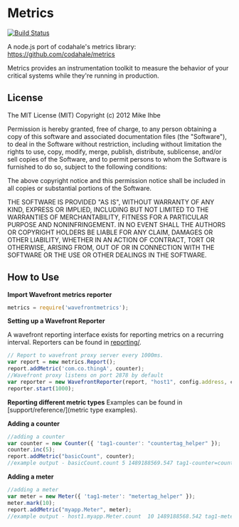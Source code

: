 Metrics
=======

[![Build Status](https://travis-ci.org/mikejihbe/metrics.svg?branch=master)](https://travis-ci.org/mikejihbe/metrics)

A node.js port of codahale's metrics library: https://github.com/codahale/metrics

Metrics provides an instrumentation toolkit to measure the behavior of your critical systems while they're running in production.

License
---------
The MIT License (MIT)
Copyright (c) 2012 Mike Ihbe

Permission is hereby granted, free of charge, to any person obtaining a copy of this software and associated documentation files (the "Software"), to deal in the Software without restriction, including without limitation the rights to use, copy, modify, merge, publish, distribute, sublicense, and/or sell copies of the Software, and to permit persons to whom the Software is furnished to do so, subject to the following conditions:

The above copyright notice and this permission notice shall be included in all copies or substantial portions of the Software.

THE SOFTWARE IS PROVIDED "AS IS", WITHOUT WARRANTY OF ANY KIND, EXPRESS OR IMPLIED, INCLUDING BUT NOT LIMITED TO THE WARRANTIES OF MERCHANTABILITY, FITNESS FOR A PARTICULAR PURPOSE AND NONINFRINGEMENT. IN NO EVENT SHALL THE AUTHORS OR COPYRIGHT HOLDERS BE LIABLE FOR ANY CLAIM, DAMAGES OR OTHER LIABILITY, WHETHER IN AN ACTION OF CONTRACT, TORT OR OTHERWISE, ARISING FROM, OUT OF OR IN CONNECTION WITH THE SOFTWARE OR THE USE OR OTHER DEALINGS IN THE SOFTWARE.


How to Use
----------

**Import Wavefront metrics reporter**

```javascript
metrics = require('wavefrontmetrics');
```

**Setting up a Wavefront Reporter**

A wavefront reporting interface exists for reporting metrics on a recurring interval.  Reporters can be found in [reporting/](reporting).

```javascript
// Report to wavefront proxy server every 1000ms.
var report = new metrics.Report();
report.addMetric('com.co.thingA', counter);
//Wavefront proxy listens on port 2878 by default
var reporter = new WavefrontReporter(report, "host1", config.address, config.port,{ tag0: "default" }); //key-value pair object to be passed as Global tags
reporter.start(1000);
```

**Reporting different metric types**
Examples can be found in [support/reference/](metric type examples).

**Adding a counter**
```javascript
//adding a counter
var counter = new Counter({ 'tag1-counter': "countertag_helper" });
counter.inc(5);
report.addMetric("basicCount", counter);
//example output - basicCount.count 5 1489188569.547 tag1-counter=countertag_helper tag0=default
```
**Adding a meter**
```javascript
//adding a meter
var meter = new Meter({ 'tag1-meter': "metertag_helper" });
meter.mark(10);
report.addMetric("myapp.Meter", meter);
//example output - host1.myapp.Meter.count  10 1489188568.542 tag1-meter=metertag_helper tag0=default  
```
